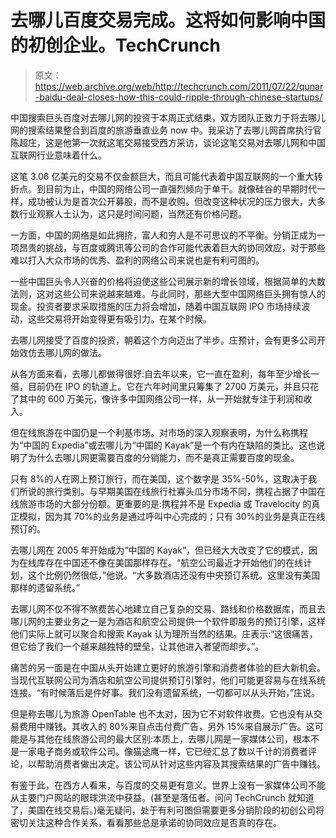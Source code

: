 # 去哪儿百度交易完成。这将如何影响中国的初创企业。TechCrunch

> 原文：<https://web.archive.org/web/http://techcrunch.com/2011/07/22/qunar-baidu-deal-closes-how-this-could-ripple-through-chinese-startups/>

中国搜索巨头百度对去哪儿网的投资于本周正式结束，双方团队正致力于将去哪儿网的搜索结果整合到百度的旅游垂直业务 now 中。我采访了去哪儿网首席执行官陈超庄，这是他第一次就这笔交易接受西方采访，谈论这笔交易对去哪儿网和中国互联网行业意味着什么。

这笔 3.06 亿美元的交易不仅金额巨大，而且可能代表着中国互联网的一个重大转折点。到目前为止，中国的网络公司一直强烈倾向于单干。就像硅谷的早期时代一样，成功被认为是首次公开募股，而不是收购。但改变这种状况的压力很大，大多数行业观察人士认为，这只是时间问题，当然还有价格问题。

一方面，中国的网络是如此拥挤，富人和穷人是不可思议的不平衡。分销正成为一项昂贵的挑战，与百度或腾讯等公司的合作可能代表着巨大的协同效应，对于那些难以打入大众市场的优秀、盈利的网络公司来说也是有利可图的。

一些中国巨头令人兴奋的价格将迫使这些公司展示新的增长领域，根据简单的大数法则，这对这些公司来说越来越难。与此同时，那些大型中国网络巨头拥有惊人的现金。投资者要求采取措施的压力将会增加，随着中国互联网 IPO 市场持续波动，这些交易将开始变得更有吸引力。在某个时候。

去哪儿网接受了百度的投资，朝着这个方向迈出了半步。庄预计，会有更多公司开始效仿去哪儿网的做法。

从各方面来看，去哪儿都做得很好:自去年以来，它一直在盈利，每年至少增长一倍，目前仍在 IPO 的轨道上。它在六年时间里只筹集了 2700 万美元，并且只花了其中的 600 万美元，像许多中国网络公司一样，从一开始就专注于利润和收入。

但在线旅游在中国仍是一个利基市场。对市场的深入观察表明，为什么称携程为“中国的 Expedia”或去哪儿为“中国的 Kayak”是一个有内在缺陷的类比。这也说明了为什么去哪儿网更需要百度的分销能力，而不是真正需要百度的现金。

只有 8%的人在网上预订旅行，而在美国，这个数字是 35%-50%，这取决于我们所说的旅行类别。与早期美国在线旅行社寡头瓜分市场不同，携程占据了中国在线旅游市场的大部分份额。更重要的是:携程并不是 Expedia 或 Travelocity 的真正模拟，因为其 70%的业务是通过呼叫中心完成的；只有 30%的业务是真正在线预订的。

去哪儿网在 2005 年开始成为“中国的 Kayak”，但已经大大改变了它的模式，因为在线库存在中国还不像在美国那样存在。“航空公司最近才开始他们的在线计划，这个比例仍然很低，”他说。“大多数酒店还没有中央预订系统。这里没有美国那样的遗留系统。”

去哪儿网不仅不得不煞费苦心地建立自己复杂的交易、路线和价格数据库，而且去哪儿网的主要业务之一是为酒店和航空公司提供一个软件即服务的预订引擎，这样他们实际上就可以聚合和搜索 Kayak 认为理所当然的结果。庄表示:“这很痛苦，但它给了我们一个越来越独特的壁垒，让其他进入者望而却步。”。

痛苦的另一面是在中国从头开始建立更好的旅游引擎和消费者体验的巨大新机会。当现代互联网公司为酒店和航空公司提供预订引擎时，他们可能更容易与在线系统连接。“有时候落后是件好事。我们没有遗留系统，一切都可以从头开始，”庄说。

但是称去哪儿为旅游 OpenTable 也不太对，因为它不对软件收费。它也没有从交易费用中赚钱。其收入的 80%来自点击付费广告，另外 15%来自展示广告。这可能是与其他在线旅游公司的最大区别:本质上，去哪儿网是一家媒体公司，根本不是一家电子商务或软件公司。像猫途鹰一样，它已经汇总了数以千计的消费者评论，以帮助消费者做出决定。该公司从针对这些内容及其搜索结果的广告中赚钱。

有鉴于此，在西方人看来，与百度的交易更有意义。世界上没有一家媒体公司不能从主要门户网站的眼球洪流中获益。(甚至是落伍者。问问 TechCrunch 就知道了，美国在线交易后。)毫无疑问，处于有利可图但需要更多分销阶段的初创公司将密切关注这种合作关系，看看那些总是承诺的协同效应是否真的存在。